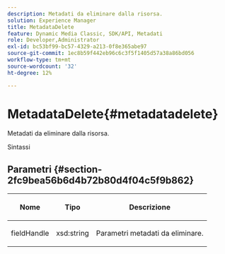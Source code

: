 ```yaml
---
description: Metadati da eliminare dalla risorsa.
solution: Experience Manager
title: MetadataDelete
feature: Dynamic Media Classic, SDK/API, Metadati
role: Developer,Administrator
exl-id: bc53bf99-bc57-4329-a213-0f8e365abe97
source-git-commit: 1ec8b59f442eb96c6c3f5f1405d57a38a86bd056
workflow-type: tm+mt
source-wordcount: '32'
ht-degree: 12%

---
```


# MetadataDelete{#metadatadelete}

Metadati da eliminare dalla risorsa.

Sintassi

## Parametri {#section-2fc9bea56b6d4b72b80d4f04c5f9b862}

<table id="table_04100BB8ABD84EF68B0A7CE3AD946414"> 
 <thead> 
  <tr> 
   <th colname="col1" class="entry"> <p>Nome </p> </th> 
   <th colname="col2" class="entry"> <p>Tipo </p> </th> 
   <th colname="col3" class="entry"> <p>Descrizione </p> </th> 
  </tr> 
 </thead>
 <tbody> 
  <tr> 
   <td colname="col1"> <p><span class="codeph"><span class="varname"> fieldHandle</span></span> </p> </td> 
   <td colname="col2"> <span class="codeph"> xsd:string</span> </td> 
   <td colname="col3"> <p>Parametri metadati da eliminare. </p> </td> 
  </tr> 
 </tbody> 
</table>
